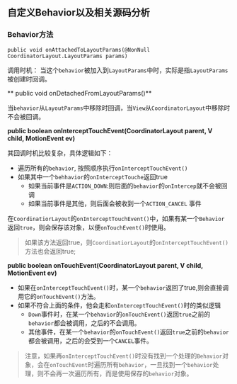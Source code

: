 ## 自定义Behavior以及相关源码分析

### Behavior方法

```
public void onAttachedToLayoutParams(@NonNull CoordinatorLayout.LayoutParams params)

```

调用时机： 当这个`behavior`被加入到`LayoutParams`中时，实际是指`LayoutParams`被创建时回调。




** public void onDetachedFromLayoutParams()**

当`behavior`从`LayoutParams`中移除时回调，当`View`从`CoordinatorLayout`中移除时不会被回调。


**public boolean onInterceptTouchEvent(CoordinatorLayout parent, V child, MotionEvent ev)**


其回调时机比较复杂，具体逻辑如下：

- 遍历所有的`behavior`, 按照顺序执行`onInterceptTouchEvent()`
- 如果其中一个`behhavior`的`onInterceptTouche`返回true
	- 如果当前事件是`ACTION_DOWN`:则后面的`behavior`的`onIntercep`就不会被回调
	- 如果当前事件是其他，则后面会被收到一个`ACTION_CANCEL` 事件

在`CoordinatiorLayout`的`onInterceptTouchEvent()`中，如果有某一个`Behavior`返回`true`，则会保存该对象，以便`onTouchEvent()`时使用。

> 如果该方法返回true，则`CoordinatiorLayout`的`onInterceptTouchEvent()`方法也会返回true;

**public boolean onTouchEvent(CoordinatorLayout parent, V child, MotionEvent ev)**

- 如果在`onInterceptTouchEvent()`时，某一个`behavior`返回了true,则会直接调用它的`onTouchEvent()`方法。
- 如果不符合上面的条件，他会走和`onInterceptTouchEvent()`时的类似逻辑
	- `Down`事件时，在某一个`behavior`的`onTouchEvent()`返回`true`之前的`behavior`都会被调用，之后的不会调用。
	- 其他事件，在某一个`behavior`的`onTouchEvent()`返回`true`之前的`behavior`都会被调用，之后的会受到一个`CANCEL`事件。

> 注意，如果再`onInterceptTouchEvent()`时没有找到一个处理的`Behavior`对象，会在`onTouchEvent`时遍历所有`behavior`，一旦找到一个`behavior`处理，则不会再一次遍历所有，而是使用保存的`behavior`对象。


